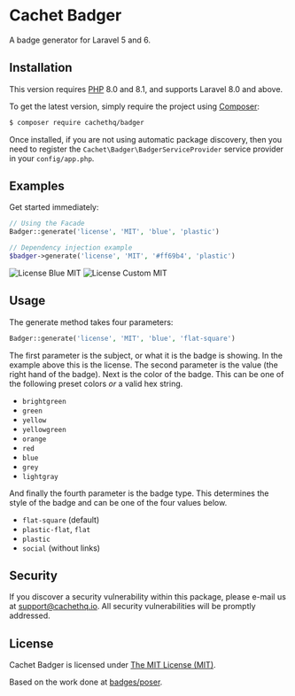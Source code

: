 # Cachet Badger

A badge generator for Laravel 5 and 6.

## Installation

This version requires [PHP](https://php.net) 8.0 and 8.1, and supports Laravel 8.0 and above.

To get the latest version, simply require the project using [Composer](https://getcomposer.org):

```bash
$ composer require cachethq/badger
```

Once installed, if you are not using automatic package discovery, then you need to register the `Cachet\Badger\BadgerServiceProvider` service provider in your `config/app.php`.

## Examples

Get started immediately:

```php
// Using the Facade
Badger::generate('license', 'MIT', 'blue', 'plastic')

// Dependency injection example
$badger->generate('license', 'MIT', '#ff69b4', 'plastic')
```

![License Blue MIT](https://cdn.rawgit.com/CachetHQ/Badger/master/tests/stubs/license-MIT-blue-plastic.svg)
![License Custom MIT](https://cdn.rawgit.com/CachetHQ/Badger/master/tests/stubs/license-MIT-custom-plastic.svg)

## Usage

The generate method takes four parameters:

```php
Badger::generate('license', 'MIT', 'blue', 'flat-square')
```

The first parameter is the subject, or what it is the badge is showing. In the example above this is the license. The second parameter is the value (the right hand of the badge). Next is the color of the badge. This can be one of the following preset colors _or_ a valid hex string.

- `brightgreen`
- `green`
- `yellow`
- `yellowgreen`
- `orange`
- `red`
- `blue`
- `grey`
- `lightgray`

And finally the fourth parameter is the badge type. This determines the style of the badge and can be one of the four values below.

- `flat-square` (default)
- `plastic-flat`, `flat`
- `plastic`
- `social` (without links)

## Security

If you discover a security vulnerability within this package, please e-mail us at support@cachethq.io. All security vulnerabilities will be promptly addressed.

## License

Cachet Badger is licensed under [The MIT License (MIT)](LICENSE).

Based on the work done at [badges/poser](https://github.com/badges/poser).
